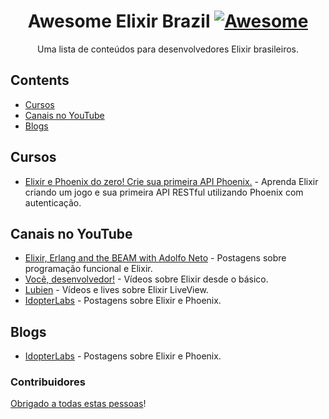 <div align="center">

<!-- title -->

<!--lint ignore no-dead-urls-->

# Awesome Elixir Brazil [![Awesome](https://awesome.re/badge.svg)](https://awesome.re)

<!-- subtitle -->

Uma lista de conteúdos para desenvolvedores Elixir brasileiros.

</div>

<!-- TOC -->

## Contents

- [Cursos](#cursos)
- [Canais no YouTube](#canais-no-youtube)
- [Blogs](#blogs)

<!-- CONTENT -->

## Cursos

- [Elixir e Phoenix do zero! Crie sua primeira API Phoenix.](https://www.udemy.com/course/elixir-e-phoenix-do-zero/) - Aprenda Elixir criando um jogo e sua primeira API RESTful utilizando Phoenix com autenticação.

## Canais no YouTube

- [Elixir, Erlang and the BEAM with Adolfo Neto](https://www.youtube.com/channel/UC6ETZk7tlYJzfRz-zS9B6xw) - Postagens sobre programação funcional e Elixir.
- [Você, desenvolvedor!](https://www.youtube.com/channel/UCh-qOj_p5CY_AfuR7fEYbwA) - Vídeos sobre Elixir desde o básico.
- [Lubien](https://www.youtube.com/channel/UCiLZ-Izuldhk-1YqWqWYMAA) - Vídeos e lives sobre Elixir LiveView.
- [IdopterLabs](https://www.youtube.com/c/IdopterLabs) - Postagens sobre Elixir e Phoenix.

## Blogs

- [IdopterLabs](https://medium.com/idopterlabs) - Postagens sobre Elixir e Phoenix.

<!-- END CONTENT -->

### Contribuidores

[Obrigado a todas estas pessoas](https://github.com/lubien/awesome-elixir-brazil/graphs/contributors)!
